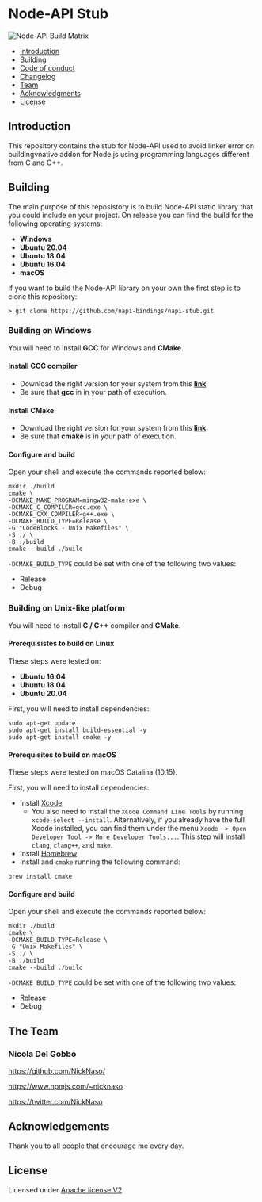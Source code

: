 # Node-API Stub

![Node-API Build Matrix](https://github.com/napi-bindings/napi-stub/workflows/Node-API%20Build%20Matrix/badge.svg)

- [Introduction](#introduction)
- [Building](#building)
- [Code of conduct](CODE_OF_CONDUCT.md)
- [Changelog](CHANGELOG.md)
- [Team](#team)
- [Acknowledgments](#acknowledgements)
- [License](#license)

## Introduction

This repository contains the stub for Node-API used to avoid linker error on 
buildingvnative addon for Node.js using programming languages different from 
C and C++.

## Building

The main purpose of this reposistory is to build Node-API static library that 
you could include on your project. On release you can find the build for the 
following operating systems:

- **Windows**
- **Ubuntu 20.04**
- **Ubuntu 18.04**
- **Ubuntu 16.04**
- **macOS**

If you want to build the Node-API library on your own the first step is to 
clone this repository:

`> git clone https://github.com/napi-bindings/napi-stub.git`

### Building on Windows

You will need to install **GCC** for Windows and **CMake**.

#### Install GCC compiler

- Download the right version for your system from this **[link](https://jmeubank.github.io/tdm-gcc/download/)**.
- Be sure that **gcc** in in your path of execution.

#### Install CMake

- Download the right version for your system from this **[link](https://cmake.org/download/)**.
- Be sure that **cmake** is in your path of execution.

#### Configure and build

Open your shell and execute the commands reported below:

```
mkdir ./build
cmake \
-DCMAKE_MAKE_PROGRAM=mingw32-make.exe \
-DCMAKE_C_COMPILER=gcc.exe \
-DCMAKE_CXX_COMPILER=g++.exe \
-DCMAKE_BUILD_TYPE=Release \
-G "CodeBlocks - Unix Makefiles" \
-S ./ \
-B ./build
cmake --build ./build
```

`-DCMAKE_BUILD_TYPE` could be set with one of the following two values:

- Release
- Debug

### Building on Unix-like platform

You will need to install **C / C++** compiler and **CMake**.

#### Prerequisistes to build on Linux

These steps were tested on: 

- **Ubuntu 16.04** 
- **Ubuntu 18.04** 
- **Ubuntu 20.04**

First, you will need to install dependencies:

```
sudo apt-get update
sudo apt-get install build-essential -y
sudo apt-get install cmake -y
```
#### Prerequisites to build on macOS

These steps were tested on macOS Catalina (10.15).

First, you will need to install dependencies:

- Install [Xcode](https://developer.apple.com/xcode/download/)
   - You also need to install the `XCode Command Line Tools` by running 
   `xcode-select --install`. Alternatively, if you already have the full Xcode 
   installed, you can find them under the menu 
   `Xcode -> Open Developer Tool -> More Developer Tools...`. This step will 
   install `clang`, `clang++`, and `make`.
- Install [Homebrew](https://brew.sh/)
- Install and `cmake` running the following command:
```
brew install cmake
```

#### Configure and build

Open your shell and execute the commands reported below:

```
mkdir ./build
cmake \
-DCMAKE_BUILD_TYPE=Release \
-G "Unix Makefiles" \
-S ./ \
-B ./build
cmake --build ./build
```

`-DCMAKE_BUILD_TYPE` could be set with one of the following two values:

- Release
- Debug

## The Team

### Nicola Del Gobbo

<https://github.com/NickNaso/>

<https://www.npmjs.com/~nicknaso>

<https://twitter.com/NickNaso>

## Acknowledgements

Thank you to all people that encourage me every day.

## License

Licensed under [Apache license V2](./LICENSE)